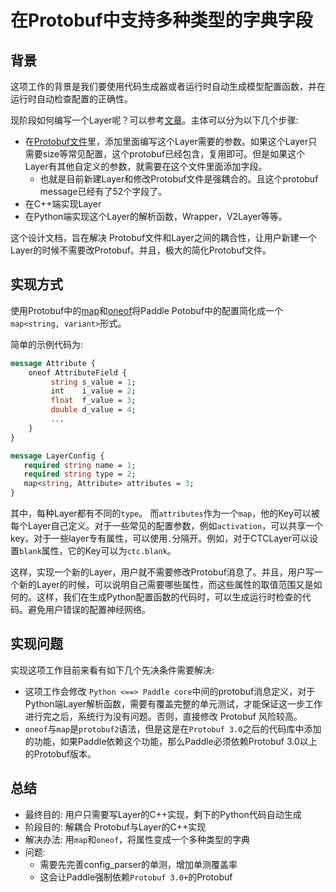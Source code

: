 # 在Protobuf中支持多种类型的字典字段

## 背景

这项工作的背景是我们要使用代码生成器或者运行时自动生成模型配置函数，并在运行时自动检查配置的正确性。


现阶段如何编写一个Layer呢？可以参考[文章](http://www.paddlepaddle.org/doc/dev/new_layer/index.html)。主体可以分为以下几个步骤:

* 在[Protobuf文件](https://github.com/PaddlePaddle/Paddle/blob/develop/proto/ModelConfig.proto#L284)里，添加里面编写这个Layer需要的参数。如果这个Layer只需要size等常见配置，这个protobuf已经包含，复用即可。但是如果这个Layer有其他自定义的参数，就需要在这个文件里面添加字段。
	* 也就是目前新建Layer和修改Protobuf文件是强耦合的。且这个protobuf message已经有了52个字段了。
* 在C++端实现Layer
* 在Python端实现这个Layer的解析函数，Wrapper，V2Layer等等。


这个设计文档，旨在解决 Protobuf文件和Layer之间的耦合性，让用户新建一个Layer的时候不需要改Protobuf。并且，极大的简化Protobuf文件。

## 实现方式

使用Protobuf中的[map](https://developers.google.com/protocol-buffers/docs/proto#maps)和[oneof](https://developers.google.com/protocol-buffers/docs/proto#oneof)将Paddle Potobuf中的配置简化成一个`map<string, variant>`形式。

简单的示例代码为:

```protobuf
message Attribute {
    oneof AttributeField {
   	     string s_value = 1;
   	     int    i_value = 2;
   	     float  f_value = 3;
   	     double d_value = 4;
   	     ...
    }
}

message LayerConfig {
   required string name = 1;
   required string type = 2;
   map<string, Attribute> attributes = 3;
}
```

其中，每种Layer都有不同的`type`。 而`attributes`作为一个`map`，他的Key可以被每个Layer自己定义。对于一些常见的配置参数，例如`activation`，可以共享一个key。对于一些layer专有属性，可以使用`.`分隔开。例如，对于CTCLayer可以设置`blank`属性，它的Key可以为`ctc.blank`。

这样，实现一个新的Layer，用户就不需要修改Protobuf消息了。并且，用户写一个新的Layer的时候，可以说明自己需要哪些属性，而这些属性的取值范围又是如何的。这样，我们在生成Python配置函数的代码时，可以生成运行时检查的代码。避免用户错误的配置神经网络。


## 实现问题

实现这项工作目前来看有如下几个先决条件需要解决:

* 这项工作会修改 `Python <==> Paddle core`中间的protobuf消息定义，对于Python端Layer解析函数，需要有覆盖完整的单元测试，才能保证这一步工作进行完之后，系统行为没有问题。否则，直接修改 Protobuf 风险较高。
* `oneof`与`map`是`protobuf2`语法，但是这是在`Protobuf 3.0`之后的代码库中添加的功能，如果Paddle依赖这个功能，那么Paddle必须依赖Protobuf 3.0以上的Protobuf版本。


## 总结

* 最终目的: 用户只需要写Layer的C++实现，剩下的Python代码自动生成
* 阶段目的: 解耦合 Protobuf与Layer的C++实现
* 解决办法: 用`map`和`oneof`，将属性变成一个多种类型的字典
* 问题:
	* 需要先完善config_parser的单测，增加单测覆盖率
	* 这会让Paddle强制依赖`Protobuf 3.0+`的Protobuf
